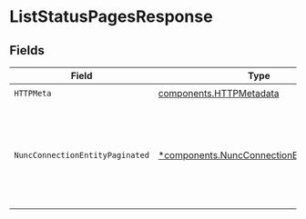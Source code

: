 # ListStatusPagesResponse


## Fields

| Field                                                                                                 | Type                                                                                                  | Required                                                                                              | Description                                                                                           |
| ----------------------------------------------------------------------------------------------------- | ----------------------------------------------------------------------------------------------------- | ----------------------------------------------------------------------------------------------------- | ----------------------------------------------------------------------------------------------------- |
| `HTTPMeta`                                                                                            | [components.HTTPMetadata](../../models/components/httpmetadata.md)                                    | :heavy_check_mark:                                                                                    | N/A                                                                                                   |
| `NuncConnectionEntityPaginated`                                                                       | [*components.NuncConnectionEntityPaginated](../../models/components/nuncconnectionentitypaginated.md) | :heavy_minus_sign:                                                                                    | Lists the information displayed as part of your FireHydrant hosted status pages.                      |